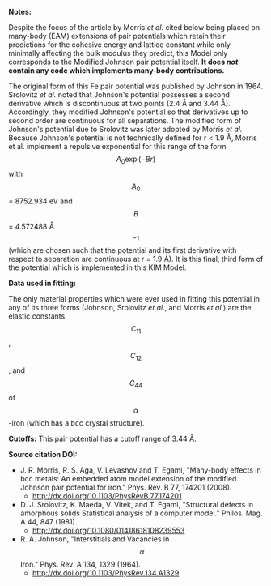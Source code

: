 **Notes:**

Despite the focus of the article by Morris *et al.* cited below being placed on many-body (EAM) extensions of pair potentials which retain their predictions for the cohesive energy and lattice constant while only minimally affecting the bulk modulus they predict, this Model only corresponds to the Modified Johnson pair potential itself.  **It does *not* contain any code which implements many-body contributions.**

The original form of this Fe pair potential was published by Johnson in 1964.  Srolovitz *et al.* noted that Johnson's potential possesses a second derivative which is discontinuous at two points (2.4 Å and 3.44 Å).  Accordingly, they modified Johnson's potential so that derivatives up to second order are continuous for all separations.  The modified form of Johnson's potential due to Srolovitz was later adopted by Morris *et al.*  Because Johnson's potential is not technically defined for r < 1.9 Å, Morris et al. implement a repulsive exponential for this range of the form $$A_0 \exp(-Br)$$ with $$A_0$$ = 8752.934 eV and $$B$$ = 4.572488 Å$$^{-1}$$  (which are chosen such that the potential and its first derivative with respect to separation are continuous at r = 1.9 Å).  It is this final, third form of the potential which is implemented in this KIM Model.

**Data used in fitting:**

The only material properties which were ever used in fitting this potential in any of its three forms (Johnson, Srolovitz *et al.*, and Morris *et al.*) are the elastic constants $$C_{11}$$, $$C_{12}$$, and $$C_{44}$$ of $$\alpha$$-iron (which has a bcc crystal structure).

**Cutoffs:**
This pair potential has a cutoff range of 3.44 Å.

**Source citation DOI:**

* J. R. Morris, R. S. Aga, V. Levashov and T. Egami, "Many-body effects in bcc metals: An embedded atom model extension of the modified Johnson pair potential for iron."  Phys. Rev. B 77, 174201 (2008).
    - http://dx.doi.org/10.1103/PhysRevB.77.174201
* D. J. Srolovitz, K. Maeda, V. Vitek, and T. Egami, "Structural defects in amorphous solids Statistical analysis of a computer model."  Philos. Mag. A 44, 847 (1981).
    - http://dx.doi.org/10.1080/01418618108239553
* R. A. Johnson, "Interstitials and Vacancies in $$\alpha$$ Iron." Phys. Rev. A 134, 1329 (1964).
    - http://dx.doi.org/10.1103/PhysRev.134.A1329
